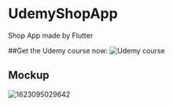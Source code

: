 # UdemyShopApp

Shop App made by Flutter

##Get the Udemy course now:
![Udemy course](https://www.udemy.com/course/flutter-with-firebase-build-an-e-commerce-app-from-scratch/#reviews)

## Mockup
![1623095029642](https://user-images.githubusercontent.com/38382273/121786767-b676bf80-cbca-11eb-8ebb-604d79d6af84.png)

